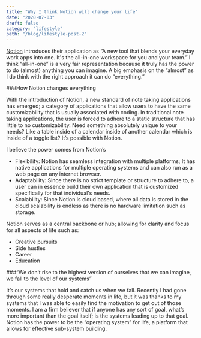 ```yaml
---
title: "Why I think Notion will change your life"
date: "2020-07-03"
draft: false
category: "lifestyle"
path: "/blog/lifestyle-post-2"
---
```



[Notion](https://www.notion.so) introduces their application as “A new tool that blends your everyday work apps into one. It's the all-in-one workspace for you and your team.” I think “all-in-one” is a very fair representation because it truly has the power to do (almost) anything you can imagine. A big emphasis on the “almost” as I do think with the right approach it can do “everything.”

###How Notion changes everything

With the introduction of Notion, a new standard of note taking applications has emerged; a category of applications that allow users to have the same customizability that is usually associated with coding. In traditional note taking applications, the user is forced to adhere to a static structure that has little to no customizability. Need something absolutely unique to your needs? Like a table inside of a calendar inside of another calendar which is inside of a toggle list? It’s possible with Notion.

I believe the power comes from Notion’s
- Flexibility: Notion has seamless integration with multiple platforms; It has native applications for multiple operating systems and can also run as a web page on any internet browser.
- Adaptability: Since there is no strict template or structure to adhere to, a user can in essence build their own application that is customized specifically for that individual's needs.
- Scalability: Since Notion is cloud based, where all data is stored in the cloud scalability is endless as there is no hardware limitation such as storage.

Notion serves as a central backbone or hub; allowing for clarity and focus for all aspects of life such as:
- Creative pursuits
- Side hustles
- Career
- Education

###“We don’t rise to the highest version of ourselves that we can imagine, we fall to the level of our systems”

It’s our systems that hold and catch us when we fall. Recently I had gone through some really desperate moments in life, but it was thanks to my systems that I was able to easily find the motivation to get out of those moments. I am a firm believer that if anyone has any sort of goal, what’s more important than the goal itself; is the systems leading up to that goal. Notion has the power to be the “operating system” for life, a platform that allows for effective sub-system building.
